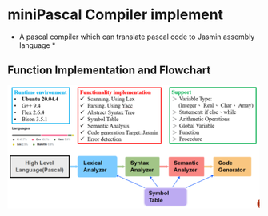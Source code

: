 # miniPascal Compiler implement
* A pascal compiler which can translate pascal code to Jasmin assembly language *
## Function Implementation and Flowchart

![This is an alt text.](minipascal.PNG)
